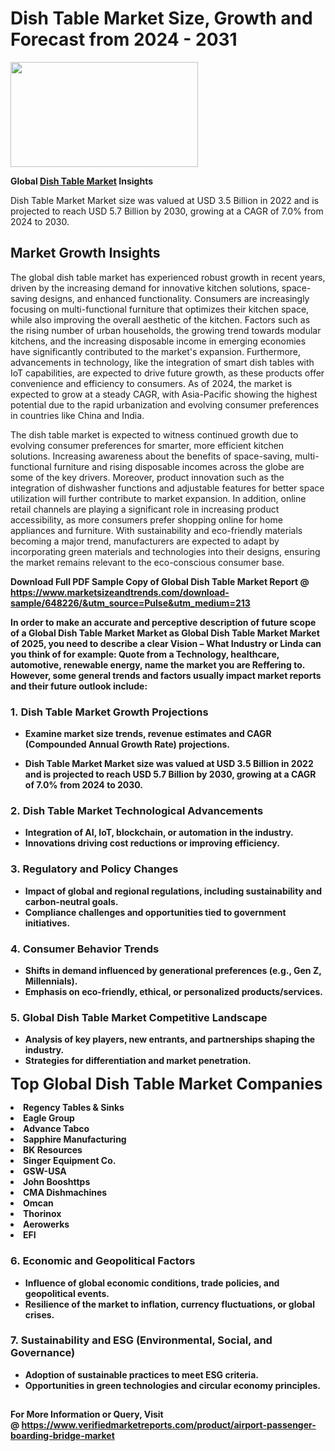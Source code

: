 <H1>Dish Table Market Size, Growth and Forecast from 2024 - 2031</H1><img class="aligncenter size-medium wp-image-584254" src="https://thirdeyenews.in/wp-content/uploads/2024/09/Global-Market-Research-300x168.jpeg" alt="" width="300" height="168" /><p><strong>Global&nbsp;<a href="https://www.marketsizeandtrends.com/download-sample/648226/&amp;utm_source=Pulse&amp;utm_medium=213">Dish Table Market</a> Insights</strong></p><p>Dish Table Market Market size was valued at USD 3.5 Billion in 2022 and is projected to reach USD 5.7 Billion by 2030, growing at a CAGR of 7.0% from 2024 to 2030.</p><p><h2>Market Growth Insights</h2> <p>The global dish table market has experienced robust growth in recent years, driven by the increasing demand for innovative kitchen solutions, space-saving designs, and enhanced functionality. Consumers are increasingly focusing on multi-functional furniture that optimizes their kitchen space, while also improving the overall aesthetic of the kitchen. Factors such as the rising number of urban households, the growing trend towards modular kitchens, and the increasing disposable income in emerging economies have significantly contributed to the market's expansion. Furthermore, advancements in technology, like the integration of smart dish tables with IoT capabilities, are expected to drive future growth, as these products offer convenience and efficiency to consumers. As of 2024, the market is expected to grow at a steady CAGR, with Asia-Pacific showing the highest potential due to the rapid urbanization and evolving consumer preferences in countries like China and India.</p> <p><strong></strong></p> <p>The dish table market is expected to witness continued growth due to evolving consumer preferences for smarter, more efficient kitchen solutions. Increasing awareness about the benefits of space-saving, multi-functional furniture and rising disposable incomes across the globe are some of the key drivers. Moreover, product innovation such as the integration of dishwasher functions and adjustable features for better space utilization will further contribute to market expansion. In addition, online retail channels are playing a significant role in increasing product accessibility, as more consumers prefer shopping online for home appliances and furniture. With sustainability and eco-friendly materials becoming a major trend, manufacturers are expected to adapt by incorporating green materials and technologies into their designs, ensuring the market remains relevant to the eco-conscious consumer base. <p><strong></p><p><span class=""><strong>Download Full PDF Sample Copy of Global Dish Table Market Report</strong> @ <a href="https://www.marketsizeandtrends.com/download-sample/648226/&amp;utm_source=Pulse&amp;utm_medium=213" target="_blank">https://www.marketsizeandtrends.com/download-sample/648226/&amp;utm_source=Pulse&amp;utm_medium=213</a></span></p><p>In order to make an accurate and perceptive description of future scope of a Global&nbsp;Dish Table Market Market as Global&nbsp;Dish Table Market Market of 2025, you need to describe a clear Vision &ndash; What Industry or Linda can you think of for example: Quote from a Technology, healthcare, automotive, renewable energy, name the market you are Reffering to. However, some general trends and factors usually impact market reports and their future outlook include:</p><h3>1.&nbsp;<strong>Dish Table Market Growth Projections</strong></h3><ul><li>Examine market size trends, revenue estimates and CAGR (Compounded Annual Growth Rate) projections.</li><li><p>Dish Table Market Market size was valued at USD 3.5 Billion in 2022 and is projected to reach USD 5.7 Billion by 2030, growing at a CAGR of 7.0% from 2024 to 2030.</p></li></ul><h3>2.&nbsp;<strong>Dish Table Market Technological Advancements</strong></h3><ul><li>Integration of AI, IoT, blockchain, or automation in the industry.</li><li>Innovations driving cost reductions or improving efficiency.</li></ul><h3>3.&nbsp;<strong>Regulatory and Policy Changes</strong></h3><ul><li>Impact of global and regional regulations, including sustainability and carbon-neutral goals.</li><li>Compliance challenges and opportunities tied to government initiatives.</li></ul><h3>4.&nbsp;<strong>Consumer Behavior Trends</strong></h3><ul><li>Shifts in demand influenced by generational preferences (e.g., Gen Z, Millennials).</li><li>Emphasis on eco-friendly, ethical, or personalized products/services.</li></ul><h3>5.&nbsp;<strong>Global Dish Table Market Competitive Landscape</strong></h3><ul><li>Analysis of key players, new entrants, and partnerships shaping the industry.</li><li>Strategies for differentiation and market penetration.</li></ul><p data-pm-slice="1 1 []"><span style="color: inherit; font-family: inherit; font-size: 25px;">Top Global Dish Table Market Companies</span></p><div class="" data-test-id=""><p><li>Regency Tables & Sinks</li><li> Eagle Group</li><li> Advance Tabco</li><li> Sapphire Manufacturing</li><li> BK Resources</li><li> Singer Equipment Co.</li><li> GSW-USA</li><li> John Booshttps</li><li> CMA Dishmachines</li><li> Omcan</li><li> Thorinox</li><li> Aerowerks</li><li> EFI</li></p></div><h3>6.&nbsp;<strong>Economic and Geopolitical Factors</strong></h3><ul><li>Influence of global economic conditions, trade policies, and geopolitical events.</li><li>Resilience of the market to inflation, currency fluctuations, or global crises.</li></ul><h3>7.&nbsp;<strong>Sustainability and ESG (Environmental, Social, and Governance)</strong></h3><ul><li>Adoption of sustainable practices to meet ESG criteria.</li><li>Opportunities in green technologies and circular economy principles.</li></ul><h2><strong style="font-size: 14px;">For More Information or Query, Visit @&nbsp;</strong><a style="background-color: #ffffff; font-size: 14px;" href="https://www.marketsizeandtrends.com/report/dish-table-market/" target="_blank">https://www.verifiedmarketreports.com/product/airport-passenger-boarding-bridge-market</a></h2>
